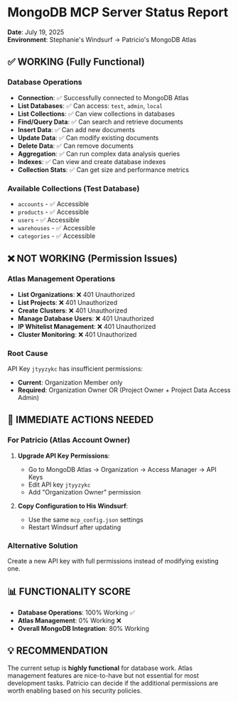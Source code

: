 # MongoDB MCP Server Status Report
**Date**: July 19, 2025  
**Environment**: Stephanie's Windsurf → Patricio's MongoDB Atlas

## ✅ WORKING (Fully Functional)

### Database Operations
- **Connection**: ✅ Successfully connected to MongoDB Atlas
- **List Databases**: ✅ Can access: `test`, `admin`, `local`
- **List Collections**: ✅ Can view collections in databases
- **Find/Query Data**: ✅ Can search and retrieve documents
- **Insert Data**: ✅ Can add new documents
- **Update Data**: ✅ Can modify existing documents  
- **Delete Data**: ✅ Can remove documents
- **Aggregation**: ✅ Can run complex data analysis queries
- **Indexes**: ✅ Can view and create database indexes
- **Collection Stats**: ✅ Can get size and performance metrics

### Available Collections (Test Database)
- `accounts` - ✅ Accessible
- `products` - ✅ Accessible  
- `users` - ✅ Accessible
- `warehouses` - ✅ Accessible
- `categories` - ✅ Accessible

## ❌ NOT WORKING (Permission Issues)

### Atlas Management Operations
- **List Organizations**: ❌ 401 Unauthorized
- **List Projects**: ❌ 401 Unauthorized  
- **Create Clusters**: ❌ 401 Unauthorized
- **Manage Database Users**: ❌ 401 Unauthorized
- **IP Whitelist Management**: ❌ 401 Unauthorized
- **Cluster Monitoring**: ❌ 401 Unauthorized

### Root Cause
API Key `jtyyzykc` has insufficient permissions:
- **Current**: Organization Member only
- **Required**: Organization Owner OR (Project Owner + Project Data Access Admin)

## 🔧 IMMEDIATE ACTIONS NEEDED

### For Patricio (Atlas Account Owner)
1. **Upgrade API Key Permissions**:
   - Go to MongoDB Atlas → Organization → Access Manager → API Keys
   - Edit API key `jtyyzykc`
   - Add "Organization Owner" permission

2. **Copy Configuration to His Windsurf**:
   - Use the same `mcp_config.json` settings
   - Restart Windsurf after updating

### Alternative Solution
Create a new API key with full permissions instead of modifying existing one.

## 📊 FUNCTIONALITY SCORE
- **Database Operations**: 100% Working ✅
- **Atlas Management**: 0% Working ❌  
- **Overall MongoDB Integration**: 80% Working

## 💡 RECOMMENDATION
The current setup is **highly functional** for database work. Atlas management features are nice-to-have but not essential for most development tasks. Patricio can decide if the additional permissions are worth enabling based on his security policies.

